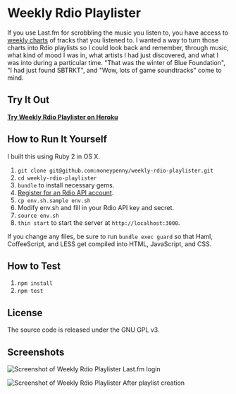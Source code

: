 # Weekly Rdio Playlister

If you use Last.fm for scrobbling the music you listen to, you have access to
[weekly charts](http://www.last.fm/api/show/user.getWeeklyTrackChart) of tracks
that you listened to. I wanted a way to turn those charts into Rdio playlists
so I could look back and remember, through music, what kind of mood I was in,
what artists I had just discovered, and what I was into during a particular
time. "That was the winter of Blue Foundation", "I had just found SBTRKT", and
"Wow, lots of game soundtracks" come to mind.

## Try It Out

**[Try Weekly Rdio Playlister on Heroku](http://weekly-rdio-playlister.herokuapp.com/)**

## How to Run It Yourself

I built this using Ruby 2 in OS X.

1. `git clone git@github.com:moneypenny/weekly-rdio-playlister.git`
2. `cd weekly-rdio-playlister`
3. `bundle` to install necessary gems.
4. [Register for an Rdio API account](https://secure.mashery.com/login/rdio.mashery.com/).
5. `cp env.sh.sample env.sh`
6. Modify env.sh and fill in your Rdio API key and secret.
7. `source env.sh`
8. `thin start` to start the server at `http://localhost:3000`.

If you change any files, be sure to run `bundle exec guard` so that Haml,
CoffeeScript, and LESS get compiled into HTML, JavaScript, and CSS.

## How to Test

1. `npm install`
2. `npm test`

## License

The source code is released under the GNU GPL v3.

## Screenshots

![Screenshot of Weekly Rdio Playlister Last.fm login](http://github.com/moneypenny/weekly-rdio-playlister/raw/master/screenshot1.png)

![Screenshot of Weekly Rdio Playlister After playlist creation](http://github.com/moneypenny/weekly-rdio-playlister/raw/master/screenshot.png)
